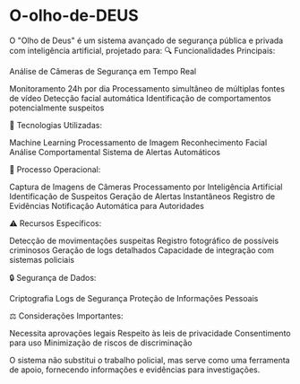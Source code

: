 # O-olho-de-DEUS
O "Olho de Deus" é um sistema avançado de segurança pública e privada com inteligência artificial, projetado para:
🔍 Funcionalidades Principais:

Análise de Câmeras de Segurança em Tempo Real


Monitoramento 24h por dia
Processamento simultâneo de múltiplas fontes de vídeo
Detecção facial automática
Identificação de comportamentos potencialmente suspeitos

🧠 Tecnologias Utilizadas:

Machine Learning
Processamento de Imagem
Reconhecimento Facial
Análise Comportamental
Sistema de Alertas Automáticos

🚨 Processo Operacional:

Captura de Imagens de Câmeras
Processamento por Inteligência Artificial
Identificação de Suspeitos
Geração de Alertas Instantâneos
Registro de Evidências
Notificação Automática para Autoridades

⚠️ Recursos Específicos:

Detecção de movimentações suspeitas
Registro fotográfico de possíveis criminosos
Geração de logs detalhados
Capacidade de integração com sistemas policiais

🔒 Segurança de Dados:

Criptografia
Logs de Segurança
Proteção de Informações Pessoais

⚖️ Considerações Importantes:

Necessita aprovações legais
Respeito às leis de privacidade
Consentimento para uso
Minimização de riscos de discriminação

O sistema não substitui o trabalho policial, mas serve como uma ferramenta de apoio, fornecendo informações e evidências para investigações.
